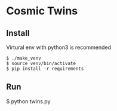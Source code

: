 # Cosmic Twins

## Install
Virtural env with python3 is recommended
```
$ ./make_venv
$ source venv/bin/activate
$ pip install -r requirements
```

## Run
$ python twins.py
